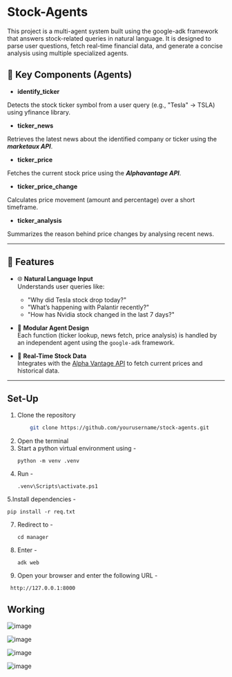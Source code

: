 # Stock-Agents
This project is a multi-agent system built using the google-adk framework that answers stock-related queries in natural language. 
It is designed to parse user questions, fetch real-time financial data, and generate a concise analysis using multiple specialized agents.

## 🧠 Key Components (Agents)

- **identify_ticker**

Detects the stock ticker symbol from a user query (e.g., "Tesla" → TSLA) using yfinance library.

- **ticker_news**

Retrieves the latest news about the identified company or ticker using the ***marketaux API***.

- **ticker_price**

Fetches the current stock price using the ***Alphavantage API***.

- **ticker_price_change**

Calculates price movement (amount and percentage) over a short timeframe.

- **ticker_analysis**

Summarizes the reason behind price changes by analysing recent news.

---

## 🚀 Features
- 🌐 **Natural Language Input**  
  Understands user queries like:
  - "Why did Tesla stock drop today?"
  - "What’s happening with Palantir recently?"
  - "How has Nvidia stock changed in the last 7 days?"

- 🧠 **Modular Agent Design**  
  Each function (ticker lookup, news fetch, price analysis) is handled by an independent agent using the `google-adk` framework.

- 🔄 **Real-Time Stock Data**  
  Integrates with the [Alpha Vantage API](https://www.alphavantage.co/) to fetch current prices and historical data.

---

## Set-Up
1. Clone the repository
   ``` bash
       git clone https://github.com/yourusername/stock-agents.git
   ```
2. Open the terminal
3. Start a python virtual environment using -
   ```
   python -m venv .venv
   ```
5. Run -
   ```
   .venv\Scripts\activate.ps1
   ```
5.Install dependencies -
   ``` 
   pip install -r req.txt
   ```
7. Redirect to -
   ```
   cd manager
   ```
9. Enter -
   ```
   adk web
   ```
11. Open your browser and enter the following URL -
   ```
    http://127.0.0.1:8000
   ```

## Working 

![image](https://github.com/user-attachments/assets/75580a0e-6d4d-4e04-b7da-57a66fb5cb0a)

![image](https://github.com/user-attachments/assets/79288de4-3da4-4382-ac4c-457634444d60)

![image](https://github.com/user-attachments/assets/f9610cf1-651d-4e06-bd45-445823a5dcd8)

![image](https://github.com/user-attachments/assets/08afd4eb-b54b-498b-9d8b-5e3743261edb)


